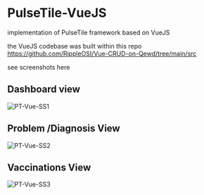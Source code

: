# PulseTile-VueJS
implementation of PulseTile framework based on VueJS

the VueJS codebase was built within this repo
https://github.com/RippleOSI/Vue-CRUD-on-Qewd/tree/main/src

see screenshots here

## Dashboard view
![PT-Vue-SS1](https://user-images.githubusercontent.com/71044634/112127259-27ef3500-8bbd-11eb-808f-d054680777d4.JPG)

## Problem /Diagnosis View
![PT-Vue-SS2](https://user-images.githubusercontent.com/71044634/112127268-2a518f00-8bbd-11eb-99db-69c2003a707b.JPG)


## Vaccinations View
![PT-Vue-SS3](https://user-images.githubusercontent.com/71044634/112127278-2cb3e900-8bbd-11eb-8519-547b47283bb8.JPG)

